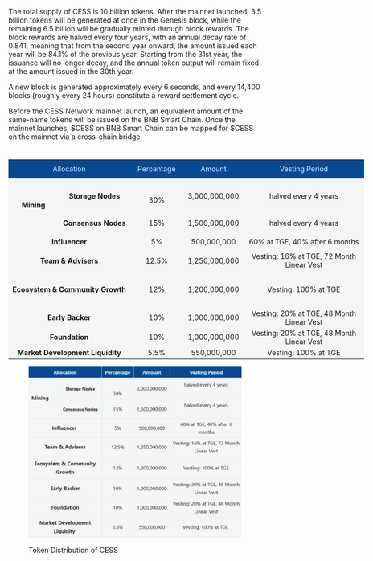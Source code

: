 The total supply of CESS is 10 billion tokens. After the mainnet launched, 3.5 billion tokens will be generated at once in the Genesis block, while the remaining 6.5 billion will be gradually minted through block rewards. The block rewards are halved every four years, with an annual decay rate of 0.841, meaning that from the second year onward, the amount issued each year will be 84.1% of the previous year. Starting from the 31st year, the issuance will no longer decay, and the annual token output will remain fixed at the amount issued in the 30th year.

A new block is generated approximately every 6 seconds, and every 14,400 blocks (roughly every 24 hours) constitute a reward settlement cycle.

Before the CESS Network mainnet launch, an equivalent amount of the same-name tokens will be issued on the BNB Smart Chain. Once the mainnet launches, $CESS on BNB Smart Chain can be mapped for $CESS on the mainnet via a cross-chain bridge.

<table class="ne-table" ne-table-row-head="true"
    style="width: 709px; --table-head-bg-color: #074A92; --table-head-text-color: #D9EAFC; margin-top: 37.0938px;">
    <colgroup>
        <col width="100">
        <col width="142">
        <col width="106">
        <col width="120">
        <col width="240">
    </colgroup>
    <tbody class="ne-table-inner">
        <tr class="ne-tr ne-tr-sticky"
            style="top: 79px; width: 709px; height: 37.0938px; grid-template-columns: 242px 106px 120px 240px;">
            <td class="ne-td" colspan="2" data-col="0" style="vertical-align: middle;background-color:#074a92;color: #d9eafc;text-align: center;">
                <div class="ne-td-content"><ne-p id="ub57d2611" data-lake-id="ub57d2611" ne-alignment="center"><ne-text
                            id="u5f2e8563">Allocation</ne-text><span class="ne-viewer-b-filler"
                            ne-filler="block"><br></span></ne-p></div>
                <div class="ne-td-break" contenteditable="false"></div>
            </td>
            <td class="ne-td" data-col="2" style="vertical-align: middle;background-color:#074a92;color: #d9eafc;text-align: center;">
                <div class="ne-td-content"><ne-p id="u6f0beeac" data-lake-id="u6f0beeac" ne-alignment="center"><ne-text
                            id="u97390d1e">Percentage</ne-text><span class="ne-viewer-b-filler"
                            ne-filler="block"><br></span></ne-p></div>
                <div class="ne-td-break" contenteditable="false"></div>
            </td>
            <td class="ne-td" data-col="3" style="vertical-align: middle;background-color:#074a92;color: #d9eafc;text-align: center;">
                <div class="ne-td-content"><ne-p id="u87840c65" data-lake-id="u87840c65" ne-alignment="center"><ne-text
                            id="uaa633264">Amount</ne-text><span class="ne-viewer-b-filler"
                            ne-filler="block"><br></span></ne-p></div>
                <div class="ne-td-break" contenteditable="false"></div>
            </td>
            <td class="ne-td" data-col="4" style="vertical-align: middle;background-color:#074a92;color: #d9eafc;text-align: center;">
                <div class="ne-td-content"><ne-p id="ubb1d3c01" data-lake-id="ubb1d3c01" ne-alignment="center"><ne-text
                            id="uc20eac99">Vesting Period</ne-text><span class="ne-viewer-b-filler"
                            ne-filler="block"><br></span></ne-p></div>
                <div class="ne-td-break" contenteditable="false"></div>
            </td>
        </tr>
        <tr class="ne-tr" style="height: 71px;">
            <td class="ne-td" rowspan="2" data-col="0"
                style="background-color: rgb(244, 245, 245); vertical-align: middle;text-align: center;font-weight: bolder;">
                <div class="ne-td-content"><ne-p id="ud47f8042" data-lake-id="ud47f8042" ne-alignment="left"><ne-text
                            id="u5d3e40de" ne-bold="true" ne-fontsize="16">Mining</ne-text><span
                            class="ne-viewer-b-filler" ne-filler="block"><br></span></ne-p></div>
                <div class="ne-td-break" contenteditable="false"></div>
            </td>
            <td class="ne-td" data-col="1" style="background-color: rgb(244, 245, 245); vertical-align: middle;text-align: center;font-weight: bolder;">
                <div class="ne-td-content"><ne-p id="u27befb4e" data-lake-id="u27befb4e" ne-alignment="center"><ne-text
                            id="u78e45618" ne-bold="true" ne-fontsize="13">Storage Nodes</ne-text><span
                            class="ne-viewer-b-filler" ne-filler="block"><br></span></ne-p></div>
                <div class="ne-td-break" contenteditable="false"></div>
            </td>
            <td class="ne-td" data-col="2" style="background-color: rgb(244, 245, 245); vertical-align: middle;text-align: center;">
                <div class="ne-td-content"><ne-p id="uaea19c2b" data-lake-id="uaea19c2b" ne-alignment="center"><ne-text
                            id="u01feeda4"></ne-text><span class="ne-viewer-b-filler"
                            ne-filler="block"><br></span></ne-p><ne-p id="u09efc1c3" data-lake-id="u09efc1c3"
                        ne-alignment="center"><ne-text id="u53a393ea">30%</ne-text><span class="ne-viewer-b-filler"
                            ne-filler="block"><br></span></ne-p></div>
                <div class="ne-td-break" contenteditable="false"></div>
            </td>
            <td class="ne-td" data-col="3" style="background-color: rgb(244, 245, 245); vertical-align: middle;text-align: center;">
                <div class="ne-td-content"><ne-p id="uf2216de2" data-lake-id="uf2216de2" ne-alignment="center"><ne-text
                            id="u12a011ab">3,000,000,000</ne-text><span class="ne-viewer-b-filler"
                            ne-filler="block"><br></span></ne-p></div>
                <div class="ne-td-break" contenteditable="false"></div>
            </td>
            <td class="ne-td" data-col="4" style="background-color: rgb(244, 245, 245); vertical-align: middle;text-align: center;">
                <div class="ne-td-content"><ne-p id="u700806d8" data-lake-id="u700806d8" ne-alignment="center"><ne-text
                            id="u12ed0ea1">halved every 4 years
                        </ne-text><span class="ne-viewer-b-filler" ne-filler="block"><br></span></ne-p></div>
                <div class="ne-td-break" contenteditable="false"></div>
            </td>
        </tr>
        <tr class="ne-tr" style="height: 37px;">
            <td class="ne-td" data-col="1" style="background-color: rgb(244, 245, 245); vertical-align: middle;text-align: center;font-weight: bolder;">
                <div class="ne-td-content"><ne-p id="uf28814f4" data-lake-id="uf28814f4" ne-alignment="center"><ne-text
                            id="u222fee76" ne-bold="true" ne-fontsize="13">Consensus Nodes</ne-text><span
                            class="ne-viewer-b-filler" ne-filler="block"><br></span></ne-p></div>
                <div class="ne-td-break" contenteditable="false"></div>
            </td>
            <td class="ne-td" data-col="2" style="background-color: rgb(244, 245, 245); vertical-align: middle;text-align: center;">
                <div class="ne-td-content"><ne-p id="u422cc449" data-lake-id="u422cc449" ne-alignment="center"><ne-text
                            id="u2b8311f9">15%</ne-text><span class="ne-viewer-b-filler"
                            ne-filler="block"><br></span></ne-p></div>
                <div class="ne-td-break" contenteditable="false"></div>
            </td>
            <td class="ne-td" data-col="3" style="background-color: rgb(244, 245, 245); vertical-align: middle;text-align: center;">
                <div class="ne-td-content"><ne-p id="u00c3af07" data-lake-id="u00c3af07" ne-alignment="center"><ne-text
                            id="u3d5a062d">1,500,000,000</ne-text><span class="ne-viewer-b-filler"
                            ne-filler="block"><br></span></ne-p></div>
                <div class="ne-td-break" contenteditable="false"></div>
            </td>
            <td class="ne-td" data-col="4" style="background-color: rgb(244, 245, 245); vertical-align: middle;text-align: center;">
                <div class="ne-td-content"><ne-p id="ua62b0520" data-lake-id="ua62b0520" ne-alignment="center"><ne-text
                            id="u52183be8">halved every 4 years
                        </ne-text><span class="ne-viewer-b-filler" ne-filler="block"><br></span></ne-p></div>
                <div class="ne-td-break" contenteditable="false"></div>
            </td>
        </tr>
        <tr class="ne-tr" style="height: 37px;">
            <td class="ne-td" colspan="2" data-col="0"
                style="background-color: rgb(244, 245, 245); vertical-align: middle;text-align: center;font-weight: bolder;">
                <div class="ne-td-content"><ne-p id="u1b8f39fa" data-lake-id="u1b8f39fa" ne-alignment="center"><ne-text
                            id="u1ed62fdd" ne-bold="true" ne-fontsize="16">Influencer </ne-text><span
                            class="ne-viewer-b-filler" ne-filler="block"><br></span></ne-p></div>
                <div class="ne-td-break" contenteditable="false"></div>
            </td>
            <td class="ne-td" data-col="2" style="background-color: rgb(244, 245, 245); vertical-align: middle;text-align: center;">
                <div class="ne-td-content"><ne-p id="ub88f071f" data-lake-id="ub88f071f" ne-alignment="center"><ne-text
                            id="u1c6d5942">5%</ne-text><span class="ne-viewer-b-filler"
                            ne-filler="block"><br></span></ne-p></div>
                <div class="ne-td-break" contenteditable="false"></div>
            </td>
            <td class="ne-td" data-col="3" style="background-color: rgb(244, 245, 245); vertical-align: middle;text-align: center;">
                <div class="ne-td-content"><ne-p id="u414db821" data-lake-id="u414db821" ne-alignment="center"><ne-text
                            id="udcef63ca">500,000,000</ne-text><span class="ne-viewer-b-filler"
                            ne-filler="block"><br></span></ne-p></div>
                <div class="ne-td-break" contenteditable="false"></div>
            </td>
            <td class="ne-td" data-col="4" style="background-color: rgb(244, 245, 245); vertical-align: middle;text-align: center;">
                <div class="ne-td-content"><ne-p id="u4ecf1668" data-lake-id="u4ecf1668" ne-alignment="center"><ne-text
                            id="u4d556ed8">60% at TGE, 40% after 6 months</ne-text><span class="ne-viewer-b-filler"
                            ne-filler="block"><br></span></ne-p></div>
                <div class="ne-td-break" contenteditable="false"></div>
            </td>
        </tr>
        <tr class="ne-tr" style="height: 37px;">
            <td class="ne-td" colspan="2" data-col="0"
                style="background-color: rgb(244, 245, 245); vertical-align: middle;text-align: center;font-weight: bolder;">
                <div class="ne-td-content"><ne-p id="ud89f3e52" data-lake-id="ud89f3e52" ne-alignment="center"><ne-text
                            id="u2f46fef0" ne-bold="true" ne-fontsize="16">Team &amp; Advisers</ne-text><span
                            class="ne-viewer-b-filler" ne-filler="block"><br></span></ne-p></div>
                <div class="ne-td-break" contenteditable="false"></div>
            </td>
            <td class="ne-td" data-col="2" style="background-color: rgb(244, 245, 245); vertical-align: middle;text-align: center;">
                <div class="ne-td-content"><ne-p id="u56ec0047" data-lake-id="u56ec0047" ne-alignment="center"><ne-text
                            id="ufb47b657">12.5%</ne-text><span class="ne-viewer-b-filler"
                            ne-filler="block"><br></span></ne-p></div>
                <div class="ne-td-break" contenteditable="false"></div>
            </td>
            <td class="ne-td" data-col="3" style="background-color: rgb(244, 245, 245); vertical-align: middle;text-align: center;">
                <div class="ne-td-content"><ne-p id="u253a5f8f" data-lake-id="u253a5f8f" ne-alignment="center"><ne-text
                            id="uce08e35e">1,250,000,000</ne-text><span class="ne-viewer-b-filler"
                            ne-filler="block"><br></span></ne-p></div>
                <div class="ne-td-break" contenteditable="false"></div>
            </td>
            <td class="ne-td" data-col="4" style="background-color: rgb(244, 245, 245); vertical-align: middle;text-align: center;">
                <div class="ne-td-content"><ne-p id="u8b506f4e" data-lake-id="u8b506f4e" ne-alignment="center"><ne-text
                            id="ucc2a1444">Vesting: 16% at TGE, 72 Month Linear Vest</ne-text><span
                            class="ne-viewer-b-filler" ne-filler="block"><br></span></ne-p></div>
                <div class="ne-td-break" contenteditable="false"></div>
            </td>
        </tr>
        <tr class="ne-tr" style="height: 74px;">
            <td class="ne-td" colspan="2" data-col="0"
                style="background-color: rgb(244, 245, 245); vertical-align: middle;text-align: center;font-weight: bolder;">
                <div class="ne-td-content"><ne-p id="ueecc9dae" data-lake-id="ueecc9dae" ne-alignment="center"><ne-text
                            id="u4a75c29c" ne-bold="true" ne-fontsize="16">Ecosystem &amp; Community
                            Growth</ne-text><span class="ne-viewer-b-filler" ne-filler="block"><br></span></ne-p></div>
                <div class="ne-td-break" contenteditable="false"></div>
            </td>
            <td class="ne-td" data-col="2" style="background-color: rgb(244, 245, 245); vertical-align: middle;text-align: center;">
                <div class="ne-td-content"><ne-p id="u12efc535" data-lake-id="u12efc535" ne-alignment="center"><ne-text
                            id="u29512cc0">12%</ne-text><span class="ne-viewer-b-filler"
                            ne-filler="block"><br></span></ne-p></div>
                <div class="ne-td-break" contenteditable="false"></div>
            </td>
            <td class="ne-td" data-col="3" style="background-color: rgb(244, 245, 245); vertical-align: middle;text-align: center;">
                <div class="ne-td-content"><ne-p id="u17b45ea4" data-lake-id="u17b45ea4" ne-alignment="center"><ne-text
                            id="uc1315d14">1,200,000,000</ne-text><span class="ne-viewer-b-filler"
                            ne-filler="block"><br></span></ne-p></div>
                <div class="ne-td-break" contenteditable="false"></div>
            </td>
            <td class="ne-td" data-col="4" style="background-color: rgb(244, 245, 245); vertical-align: middle;text-align: center;">
                <div class="ne-td-content"><ne-p id="u10b8b88a" data-lake-id="u10b8b88a" ne-alignment="center"><ne-text
                            id="ucd6fcfa8">Vesting: 100% at TGE</ne-text><span class="ne-viewer-b-filler"
                            ne-filler="block"><br></span></ne-p></div>
                <div class="ne-td-break" contenteditable="false"></div>
            </td>
        </tr>
        <tr class="ne-tr" style="height: 37px;">
            <td class="ne-td" colspan="2" data-col="0"
                style="background-color: rgb(244, 245, 245); vertical-align: middle;text-align: center;font-weight: bolder;">
                <div class="ne-td-content"><ne-p id="ucdc19083" data-lake-id="ucdc19083" ne-alignment="center"><ne-text
                            id="u40e60af8" ne-bold="true" ne-fontsize="16">Early Backer</ne-text><span
                            class="ne-viewer-b-filler" ne-filler="block"><br></span></ne-p></div>
                <div class="ne-td-break" contenteditable="false"></div>
            </td>
            <td class="ne-td" data-col="2" style="background-color: rgb(244, 245, 245); vertical-align: middle;text-align: center;">
                <div class="ne-td-content"><ne-p id="u64de740b" data-lake-id="u64de740b" ne-alignment="center"><ne-text
                            id="u310000b1">10%</ne-text><span class="ne-viewer-b-filler"
                            ne-filler="block"><br></span></ne-p></div>
                <div class="ne-td-break" contenteditable="false"></div>
            </td>
            <td class="ne-td" data-col="3" style="background-color: rgb(244, 245, 245); vertical-align: middle;text-align: center;">
                <div class="ne-td-content"><ne-p id="u668225cc" data-lake-id="u668225cc" ne-alignment="center"><ne-text
                            id="ufe41bc88">1,000,000,000</ne-text><span class="ne-viewer-b-filler"
                            ne-filler="block"><br></span></ne-p></div>
                <div class="ne-td-break" contenteditable="false"></div>
            </td>
            <td class="ne-td" data-col="4" style="background-color: rgb(244, 245, 245); vertical-align: middle;text-align: center;">
                <div class="ne-td-content"><ne-p id="ue2299e86" data-lake-id="ue2299e86" ne-alignment="center"><ne-text
                            id="u12a0a30a">Vesting: 20% at TGE, 48 Month Linear Vest</ne-text><span
                            class="ne-viewer-b-filler" ne-filler="block"><br></span></ne-p></div>
                <div class="ne-td-break" contenteditable="false"></div>
            </td>
        </tr>
        <tr class="ne-tr" style="height: 37px;">
            <td class="ne-td" colspan="2" data-col="0"
                style="background-color: rgb(244, 245, 245); vertical-align: middle;text-align: center;font-weight: bolder;">
                <div class="ne-td-content"><ne-p id="u5071e614" data-lake-id="u5071e614" ne-alignment="center"><ne-text
                            id="u5b82ca38" ne-bold="true" ne-fontsize="16">Foundation</ne-text><span
                            class="ne-viewer-b-filler" ne-filler="block"><br></span></ne-p></div>
                <div class="ne-td-break" contenteditable="false"></div>
            </td>
            <td class="ne-td" data-col="2" style="background-color: rgb(244, 245, 245); vertical-align: middle;text-align: center;">
                <div class="ne-td-content"><ne-p id="ue4b0c287" data-lake-id="ue4b0c287" ne-alignment="center"><ne-text
                            id="ucdb7627f">10%</ne-text><span class="ne-viewer-b-filler"
                            ne-filler="block"><br></span></ne-p></div>
                <div class="ne-td-break" contenteditable="false"></div>
            </td>
            <td class="ne-td" data-col="3" style="background-color: rgb(244, 245, 245); vertical-align: middle;text-align: center;">
                <div class="ne-td-content"><ne-p id="uf953cb62" data-lake-id="uf953cb62" ne-alignment="center"><ne-text
                            id="ue3f0b4dd">1,000,000,000</ne-text><span class="ne-viewer-b-filler"
                            ne-filler="block"><br></span></ne-p></div>
                <div class="ne-td-break" contenteditable="false"></div>
            </td>
            <td class="ne-td" data-col="4" style="background-color: rgb(244, 245, 245); vertical-align: middle;text-align: center;">
                <div class="ne-td-content"><ne-p id="u3c137c65" data-lake-id="u3c137c65" ne-alignment="center"><ne-text
                            id="u9f96299c">Vesting: 20% at TGE, 48 Month Linear Vest</ne-text><span
                            class="ne-viewer-b-filler" ne-filler="block"><br></span></ne-p></div>
                <div class="ne-td-break" contenteditable="false"></div>
            </td>
        </tr>
        <tr class="ne-tr">
            <td class="ne-td" colspan="2" data-col="0"
                style="background-color: rgb(244, 245, 245); vertical-align: middle;text-align: center;font-weight: bolder;">
                <div class="ne-td-content"><ne-p id="u550623c4" data-lake-id="u550623c4" ne-alignment="center"><ne-text
                            id="u22082551" ne-bold="true" ne-fontsize="16">Market Development Liquidity </ne-text><span
                            class="ne-viewer-b-filler" ne-filler="block"><br></span></ne-p></div>
                <div class="ne-td-break" contenteditable="false"></div>
            </td>
            <td class="ne-td" data-col="2" style="background-color: rgb(244, 245, 245); vertical-align: middle;text-align: center;">
                <div class="ne-td-content"><ne-p id="u6dd9dd59" data-lake-id="u6dd9dd59" ne-alignment="center"><ne-text
                            id="ud1bf444a">5.5%</ne-text><span class="ne-viewer-b-filler"
                            ne-filler="block"><br></span></ne-p></div>
                <div class="ne-td-break" contenteditable="false"></div>
            </td>
            <td class="ne-td" data-col="3" style="background-color: rgb(244, 245, 245); vertical-align: middle;text-align: center;">
                <div class="ne-td-content"><ne-p id="uab910cdd" data-lake-id="uab910cdd" ne-alignment="center"><ne-text
                            id="u35aecd4d">550,000,000</ne-text><span class="ne-viewer-b-filler"
                            ne-filler="block"><br></span></ne-p></div>
                <div class="ne-td-break" contenteditable="false"></div>
            </td>
            <td class="ne-td" data-col="4" style="background-color: rgb(244, 245, 245); vertical-align: middle;text-align: center;">
                <div class="ne-td-content"><ne-p id="u494e54fe" data-lake-id="u494e54fe" ne-alignment="center"><ne-text
                            id="ue396d9a5">Vesting: 100% at TGE </ne-text><span class="ne-viewer-b-filler"
                            ne-filler="block"><br></span></ne-p></div>
                <div class="ne-td-break" contenteditable="false"></div>
            </td>
        </tr>
    </tbody>
</table>

<figure><img src="../assets/tokenomics/distribution.png" alt="Token Distribution of CESS"><figcaption><p>Token Distribution of CESS</p></figcaption></figure>
